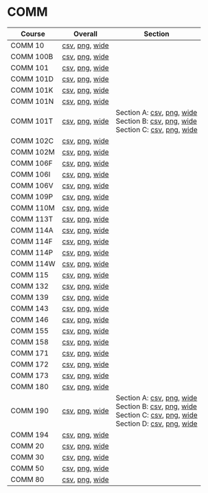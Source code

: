 # COMM

| Course | Overall | Section |
| ------ | ------- | ------- |
| COMM 10 | [csv](https://github.com/UCSD-Historical-Enrollment-Data/2025Spring/blob/main/overall/COMM%2010.csv), [png](https://raw.githubusercontent.com/UCSD-Historical-Enrollment-Data/2025Spring/main/plot_overall/COMM%2010.png), [wide](https://raw.githubusercontent.com/UCSD-Historical-Enrollment-Data/2025Spring/main/plot_overall_wide/COMM%2010.png) |  |
| COMM 100B | [csv](https://github.com/UCSD-Historical-Enrollment-Data/2025Spring/blob/main/overall/COMM%20100B.csv), [png](https://raw.githubusercontent.com/UCSD-Historical-Enrollment-Data/2025Spring/main/plot_overall/COMM%20100B.png), [wide](https://raw.githubusercontent.com/UCSD-Historical-Enrollment-Data/2025Spring/main/plot_overall_wide/COMM%20100B.png) |  |
| COMM 101 | [csv](https://github.com/UCSD-Historical-Enrollment-Data/2025Spring/blob/main/overall/COMM%20101.csv), [png](https://raw.githubusercontent.com/UCSD-Historical-Enrollment-Data/2025Spring/main/plot_overall/COMM%20101.png), [wide](https://raw.githubusercontent.com/UCSD-Historical-Enrollment-Data/2025Spring/main/plot_overall_wide/COMM%20101.png) |  |
| COMM 101D | [csv](https://github.com/UCSD-Historical-Enrollment-Data/2025Spring/blob/main/overall/COMM%20101D.csv), [png](https://raw.githubusercontent.com/UCSD-Historical-Enrollment-Data/2025Spring/main/plot_overall/COMM%20101D.png), [wide](https://raw.githubusercontent.com/UCSD-Historical-Enrollment-Data/2025Spring/main/plot_overall_wide/COMM%20101D.png) |  |
| COMM 101K | [csv](https://github.com/UCSD-Historical-Enrollment-Data/2025Spring/blob/main/overall/COMM%20101K.csv), [png](https://raw.githubusercontent.com/UCSD-Historical-Enrollment-Data/2025Spring/main/plot_overall/COMM%20101K.png), [wide](https://raw.githubusercontent.com/UCSD-Historical-Enrollment-Data/2025Spring/main/plot_overall_wide/COMM%20101K.png) |  |
| COMM 101N | [csv](https://github.com/UCSD-Historical-Enrollment-Data/2025Spring/blob/main/overall/COMM%20101N.csv), [png](https://raw.githubusercontent.com/UCSD-Historical-Enrollment-Data/2025Spring/main/plot_overall/COMM%20101N.png), [wide](https://raw.githubusercontent.com/UCSD-Historical-Enrollment-Data/2025Spring/main/plot_overall_wide/COMM%20101N.png) |  |
| COMM 101T | [csv](https://github.com/UCSD-Historical-Enrollment-Data/2025Spring/blob/main/overall/COMM%20101T.csv), [png](https://raw.githubusercontent.com/UCSD-Historical-Enrollment-Data/2025Spring/main/plot_overall/COMM%20101T.png), [wide](https://raw.githubusercontent.com/UCSD-Historical-Enrollment-Data/2025Spring/main/plot_overall_wide/COMM%20101T.png) | Section A: [csv](https://github.com/UCSD-Historical-Enrollment-Data/2025Spring/blob/main/section/COMM%20101T_A.csv), [png](https://raw.githubusercontent.com/UCSD-Historical-Enrollment-Data/2025Spring/main/plot_section/COMM%20101T_A.png), [wide](https://raw.githubusercontent.com/UCSD-Historical-Enrollment-Data/2025Spring/main/plot_section_wide/COMM%20101T_A.png)<br>Section B: [csv](https://github.com/UCSD-Historical-Enrollment-Data/2025Spring/blob/main/section/COMM%20101T_B.csv), [png](https://raw.githubusercontent.com/UCSD-Historical-Enrollment-Data/2025Spring/main/plot_section/COMM%20101T_B.png), [wide](https://raw.githubusercontent.com/UCSD-Historical-Enrollment-Data/2025Spring/main/plot_section_wide/COMM%20101T_B.png)<br>Section C: [csv](https://github.com/UCSD-Historical-Enrollment-Data/2025Spring/blob/main/section/COMM%20101T_C.csv), [png](https://raw.githubusercontent.com/UCSD-Historical-Enrollment-Data/2025Spring/main/plot_section/COMM%20101T_C.png), [wide](https://raw.githubusercontent.com/UCSD-Historical-Enrollment-Data/2025Spring/main/plot_section_wide/COMM%20101T_C.png) |
| COMM 102C | [csv](https://github.com/UCSD-Historical-Enrollment-Data/2025Spring/blob/main/overall/COMM%20102C.csv), [png](https://raw.githubusercontent.com/UCSD-Historical-Enrollment-Data/2025Spring/main/plot_overall/COMM%20102C.png), [wide](https://raw.githubusercontent.com/UCSD-Historical-Enrollment-Data/2025Spring/main/plot_overall_wide/COMM%20102C.png) |  |
| COMM 102M | [csv](https://github.com/UCSD-Historical-Enrollment-Data/2025Spring/blob/main/overall/COMM%20102M.csv), [png](https://raw.githubusercontent.com/UCSD-Historical-Enrollment-Data/2025Spring/main/plot_overall/COMM%20102M.png), [wide](https://raw.githubusercontent.com/UCSD-Historical-Enrollment-Data/2025Spring/main/plot_overall_wide/COMM%20102M.png) |  |
| COMM 106F | [csv](https://github.com/UCSD-Historical-Enrollment-Data/2025Spring/blob/main/overall/COMM%20106F.csv), [png](https://raw.githubusercontent.com/UCSD-Historical-Enrollment-Data/2025Spring/main/plot_overall/COMM%20106F.png), [wide](https://raw.githubusercontent.com/UCSD-Historical-Enrollment-Data/2025Spring/main/plot_overall_wide/COMM%20106F.png) |  |
| COMM 106I | [csv](https://github.com/UCSD-Historical-Enrollment-Data/2025Spring/blob/main/overall/COMM%20106I.csv), [png](https://raw.githubusercontent.com/UCSD-Historical-Enrollment-Data/2025Spring/main/plot_overall/COMM%20106I.png), [wide](https://raw.githubusercontent.com/UCSD-Historical-Enrollment-Data/2025Spring/main/plot_overall_wide/COMM%20106I.png) |  |
| COMM 106V | [csv](https://github.com/UCSD-Historical-Enrollment-Data/2025Spring/blob/main/overall/COMM%20106V.csv), [png](https://raw.githubusercontent.com/UCSD-Historical-Enrollment-Data/2025Spring/main/plot_overall/COMM%20106V.png), [wide](https://raw.githubusercontent.com/UCSD-Historical-Enrollment-Data/2025Spring/main/plot_overall_wide/COMM%20106V.png) |  |
| COMM 109P | [csv](https://github.com/UCSD-Historical-Enrollment-Data/2025Spring/blob/main/overall/COMM%20109P.csv), [png](https://raw.githubusercontent.com/UCSD-Historical-Enrollment-Data/2025Spring/main/plot_overall/COMM%20109P.png), [wide](https://raw.githubusercontent.com/UCSD-Historical-Enrollment-Data/2025Spring/main/plot_overall_wide/COMM%20109P.png) |  |
| COMM 110M | [csv](https://github.com/UCSD-Historical-Enrollment-Data/2025Spring/blob/main/overall/COMM%20110M.csv), [png](https://raw.githubusercontent.com/UCSD-Historical-Enrollment-Data/2025Spring/main/plot_overall/COMM%20110M.png), [wide](https://raw.githubusercontent.com/UCSD-Historical-Enrollment-Data/2025Spring/main/plot_overall_wide/COMM%20110M.png) |  |
| COMM 113T | [csv](https://github.com/UCSD-Historical-Enrollment-Data/2025Spring/blob/main/overall/COMM%20113T.csv), [png](https://raw.githubusercontent.com/UCSD-Historical-Enrollment-Data/2025Spring/main/plot_overall/COMM%20113T.png), [wide](https://raw.githubusercontent.com/UCSD-Historical-Enrollment-Data/2025Spring/main/plot_overall_wide/COMM%20113T.png) |  |
| COMM 114A | [csv](https://github.com/UCSD-Historical-Enrollment-Data/2025Spring/blob/main/overall/COMM%20114A.csv), [png](https://raw.githubusercontent.com/UCSD-Historical-Enrollment-Data/2025Spring/main/plot_overall/COMM%20114A.png), [wide](https://raw.githubusercontent.com/UCSD-Historical-Enrollment-Data/2025Spring/main/plot_overall_wide/COMM%20114A.png) |  |
| COMM 114F | [csv](https://github.com/UCSD-Historical-Enrollment-Data/2025Spring/blob/main/overall/COMM%20114F.csv), [png](https://raw.githubusercontent.com/UCSD-Historical-Enrollment-Data/2025Spring/main/plot_overall/COMM%20114F.png), [wide](https://raw.githubusercontent.com/UCSD-Historical-Enrollment-Data/2025Spring/main/plot_overall_wide/COMM%20114F.png) |  |
| COMM 114P | [csv](https://github.com/UCSD-Historical-Enrollment-Data/2025Spring/blob/main/overall/COMM%20114P.csv), [png](https://raw.githubusercontent.com/UCSD-Historical-Enrollment-Data/2025Spring/main/plot_overall/COMM%20114P.png), [wide](https://raw.githubusercontent.com/UCSD-Historical-Enrollment-Data/2025Spring/main/plot_overall_wide/COMM%20114P.png) |  |
| COMM 114W | [csv](https://github.com/UCSD-Historical-Enrollment-Data/2025Spring/blob/main/overall/COMM%20114W.csv), [png](https://raw.githubusercontent.com/UCSD-Historical-Enrollment-Data/2025Spring/main/plot_overall/COMM%20114W.png), [wide](https://raw.githubusercontent.com/UCSD-Historical-Enrollment-Data/2025Spring/main/plot_overall_wide/COMM%20114W.png) |  |
| COMM 115 | [csv](https://github.com/UCSD-Historical-Enrollment-Data/2025Spring/blob/main/overall/COMM%20115.csv), [png](https://raw.githubusercontent.com/UCSD-Historical-Enrollment-Data/2025Spring/main/plot_overall/COMM%20115.png), [wide](https://raw.githubusercontent.com/UCSD-Historical-Enrollment-Data/2025Spring/main/plot_overall_wide/COMM%20115.png) |  |
| COMM 132 | [csv](https://github.com/UCSD-Historical-Enrollment-Data/2025Spring/blob/main/overall/COMM%20132.csv), [png](https://raw.githubusercontent.com/UCSD-Historical-Enrollment-Data/2025Spring/main/plot_overall/COMM%20132.png), [wide](https://raw.githubusercontent.com/UCSD-Historical-Enrollment-Data/2025Spring/main/plot_overall_wide/COMM%20132.png) |  |
| COMM 139 | [csv](https://github.com/UCSD-Historical-Enrollment-Data/2025Spring/blob/main/overall/COMM%20139.csv), [png](https://raw.githubusercontent.com/UCSD-Historical-Enrollment-Data/2025Spring/main/plot_overall/COMM%20139.png), [wide](https://raw.githubusercontent.com/UCSD-Historical-Enrollment-Data/2025Spring/main/plot_overall_wide/COMM%20139.png) |  |
| COMM 143 | [csv](https://github.com/UCSD-Historical-Enrollment-Data/2025Spring/blob/main/overall/COMM%20143.csv), [png](https://raw.githubusercontent.com/UCSD-Historical-Enrollment-Data/2025Spring/main/plot_overall/COMM%20143.png), [wide](https://raw.githubusercontent.com/UCSD-Historical-Enrollment-Data/2025Spring/main/plot_overall_wide/COMM%20143.png) |  |
| COMM 146 | [csv](https://github.com/UCSD-Historical-Enrollment-Data/2025Spring/blob/main/overall/COMM%20146.csv), [png](https://raw.githubusercontent.com/UCSD-Historical-Enrollment-Data/2025Spring/main/plot_overall/COMM%20146.png), [wide](https://raw.githubusercontent.com/UCSD-Historical-Enrollment-Data/2025Spring/main/plot_overall_wide/COMM%20146.png) |  |
| COMM 155 | [csv](https://github.com/UCSD-Historical-Enrollment-Data/2025Spring/blob/main/overall/COMM%20155.csv), [png](https://raw.githubusercontent.com/UCSD-Historical-Enrollment-Data/2025Spring/main/plot_overall/COMM%20155.png), [wide](https://raw.githubusercontent.com/UCSD-Historical-Enrollment-Data/2025Spring/main/plot_overall_wide/COMM%20155.png) |  |
| COMM 158 | [csv](https://github.com/UCSD-Historical-Enrollment-Data/2025Spring/blob/main/overall/COMM%20158.csv), [png](https://raw.githubusercontent.com/UCSD-Historical-Enrollment-Data/2025Spring/main/plot_overall/COMM%20158.png), [wide](https://raw.githubusercontent.com/UCSD-Historical-Enrollment-Data/2025Spring/main/plot_overall_wide/COMM%20158.png) |  |
| COMM 171 | [csv](https://github.com/UCSD-Historical-Enrollment-Data/2025Spring/blob/main/overall/COMM%20171.csv), [png](https://raw.githubusercontent.com/UCSD-Historical-Enrollment-Data/2025Spring/main/plot_overall/COMM%20171.png), [wide](https://raw.githubusercontent.com/UCSD-Historical-Enrollment-Data/2025Spring/main/plot_overall_wide/COMM%20171.png) |  |
| COMM 172 | [csv](https://github.com/UCSD-Historical-Enrollment-Data/2025Spring/blob/main/overall/COMM%20172.csv), [png](https://raw.githubusercontent.com/UCSD-Historical-Enrollment-Data/2025Spring/main/plot_overall/COMM%20172.png), [wide](https://raw.githubusercontent.com/UCSD-Historical-Enrollment-Data/2025Spring/main/plot_overall_wide/COMM%20172.png) |  |
| COMM 173 | [csv](https://github.com/UCSD-Historical-Enrollment-Data/2025Spring/blob/main/overall/COMM%20173.csv), [png](https://raw.githubusercontent.com/UCSD-Historical-Enrollment-Data/2025Spring/main/plot_overall/COMM%20173.png), [wide](https://raw.githubusercontent.com/UCSD-Historical-Enrollment-Data/2025Spring/main/plot_overall_wide/COMM%20173.png) |  |
| COMM 180 | [csv](https://github.com/UCSD-Historical-Enrollment-Data/2025Spring/blob/main/overall/COMM%20180.csv), [png](https://raw.githubusercontent.com/UCSD-Historical-Enrollment-Data/2025Spring/main/plot_overall/COMM%20180.png), [wide](https://raw.githubusercontent.com/UCSD-Historical-Enrollment-Data/2025Spring/main/plot_overall_wide/COMM%20180.png) |  |
| COMM 190 | [csv](https://github.com/UCSD-Historical-Enrollment-Data/2025Spring/blob/main/overall/COMM%20190.csv), [png](https://raw.githubusercontent.com/UCSD-Historical-Enrollment-Data/2025Spring/main/plot_overall/COMM%20190.png), [wide](https://raw.githubusercontent.com/UCSD-Historical-Enrollment-Data/2025Spring/main/plot_overall_wide/COMM%20190.png) | Section A: [csv](https://github.com/UCSD-Historical-Enrollment-Data/2025Spring/blob/main/section/COMM%20190_A.csv), [png](https://raw.githubusercontent.com/UCSD-Historical-Enrollment-Data/2025Spring/main/plot_section/COMM%20190_A.png), [wide](https://raw.githubusercontent.com/UCSD-Historical-Enrollment-Data/2025Spring/main/plot_section_wide/COMM%20190_A.png)<br>Section B: [csv](https://github.com/UCSD-Historical-Enrollment-Data/2025Spring/blob/main/section/COMM%20190_B.csv), [png](https://raw.githubusercontent.com/UCSD-Historical-Enrollment-Data/2025Spring/main/plot_section/COMM%20190_B.png), [wide](https://raw.githubusercontent.com/UCSD-Historical-Enrollment-Data/2025Spring/main/plot_section_wide/COMM%20190_B.png)<br>Section C: [csv](https://github.com/UCSD-Historical-Enrollment-Data/2025Spring/blob/main/section/COMM%20190_C.csv), [png](https://raw.githubusercontent.com/UCSD-Historical-Enrollment-Data/2025Spring/main/plot_section/COMM%20190_C.png), [wide](https://raw.githubusercontent.com/UCSD-Historical-Enrollment-Data/2025Spring/main/plot_section_wide/COMM%20190_C.png)<br>Section D: [csv](https://github.com/UCSD-Historical-Enrollment-Data/2025Spring/blob/main/section/COMM%20190_D.csv), [png](https://raw.githubusercontent.com/UCSD-Historical-Enrollment-Data/2025Spring/main/plot_section/COMM%20190_D.png), [wide](https://raw.githubusercontent.com/UCSD-Historical-Enrollment-Data/2025Spring/main/plot_section_wide/COMM%20190_D.png) |
| COMM 194 | [csv](https://github.com/UCSD-Historical-Enrollment-Data/2025Spring/blob/main/overall/COMM%20194.csv), [png](https://raw.githubusercontent.com/UCSD-Historical-Enrollment-Data/2025Spring/main/plot_overall/COMM%20194.png), [wide](https://raw.githubusercontent.com/UCSD-Historical-Enrollment-Data/2025Spring/main/plot_overall_wide/COMM%20194.png) |  |
| COMM 20 | [csv](https://github.com/UCSD-Historical-Enrollment-Data/2025Spring/blob/main/overall/COMM%2020.csv), [png](https://raw.githubusercontent.com/UCSD-Historical-Enrollment-Data/2025Spring/main/plot_overall/COMM%2020.png), [wide](https://raw.githubusercontent.com/UCSD-Historical-Enrollment-Data/2025Spring/main/plot_overall_wide/COMM%2020.png) |  |
| COMM 30 | [csv](https://github.com/UCSD-Historical-Enrollment-Data/2025Spring/blob/main/overall/COMM%2030.csv), [png](https://raw.githubusercontent.com/UCSD-Historical-Enrollment-Data/2025Spring/main/plot_overall/COMM%2030.png), [wide](https://raw.githubusercontent.com/UCSD-Historical-Enrollment-Data/2025Spring/main/plot_overall_wide/COMM%2030.png) |  |
| COMM 50 | [csv](https://github.com/UCSD-Historical-Enrollment-Data/2025Spring/blob/main/overall/COMM%2050.csv), [png](https://raw.githubusercontent.com/UCSD-Historical-Enrollment-Data/2025Spring/main/plot_overall/COMM%2050.png), [wide](https://raw.githubusercontent.com/UCSD-Historical-Enrollment-Data/2025Spring/main/plot_overall_wide/COMM%2050.png) |  |
| COMM 80 | [csv](https://github.com/UCSD-Historical-Enrollment-Data/2025Spring/blob/main/overall/COMM%2080.csv), [png](https://raw.githubusercontent.com/UCSD-Historical-Enrollment-Data/2025Spring/main/plot_overall/COMM%2080.png), [wide](https://raw.githubusercontent.com/UCSD-Historical-Enrollment-Data/2025Spring/main/plot_overall_wide/COMM%2080.png) |  |
